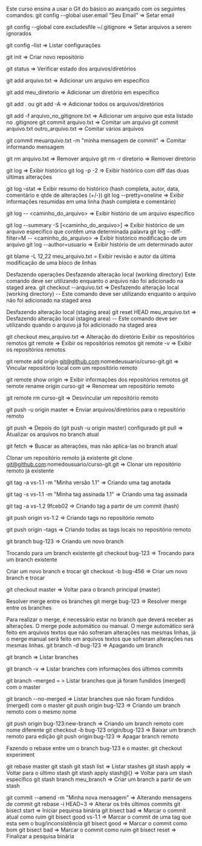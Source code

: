 Este curso ensina a usar o Git do básico ao avançado com os seguintes comandos:
git config --global user.email “Seu Email” => Setar email

git config --global core.excludesfile ~/.gitignore => Setar arquivos a serem ignorados

git config –list => Listar configurações

git init => Criar novo repositório

git status => Verificar estado dos arquivos/diretórios

git add arquivo.txt => Adicionar um arquivo em específico

git add meu_diretorio => Adicionar um diretório em específico

git add . ou git add -A => Adicionar todos os arquivos/diretórios
	
git add -f arquivo_no_gitignore.txt => Adicionar um arquivo que esta listado no .gitignore
git commit arquivo.txt => Comitar um arquivo
git commit arquivo.txt outro_arquivo.txt => Comitar vários arquivos

git commit meuarquivo.txt -m "minha mensagem de commit" => Comitar informando mensagem

git rm arquivo.txt => Remover arquivo
git rm -r diretorio => Remover diretório

git log => Exibir histórico
git log -p -2 => Exibir histórico com diff das duas últimas alterações

git log –stat => Exibir resumo do histórico (hash completa, autor, data, comentário e qtde de alterações (+/-))
git log --pretty=oneline => Exibir informações resumidas em uma linha (hash completa e comentário)


git log -- <caminho_do_arquivo> => Exibir histório de um arquivo específico

git log --summary -S<palavra> [<caminho_do_arquivo>] => Exibir histórico de um arquivo específico que contêm uma determinada palavra
git log --diff-filter=M -- <caminho_do_arquivo> => Exibir histórico modificação de um arquivo
git log --author=usuario => Exibir histório de um determinado autor

git blame -L 12,22 meu_arquivo.txt = Exibir revisão e autor da última modificação de uma bloco de linhas

Desfazendo operações
Desfazendo alteração local (working directory)
Este comando deve ser utilizando enquanto o arquivo não foi adicionado na staged area.
git checkout --arquivo.txt => Desfazendo alteração local (working directory) -- Este comando deve ser utilizando enquanto o arquivo não foi adicionado na staged area

Desfazendo alteração local (staging area)
git reset HEAD meu_arquivo.txt => Desfazendo alteração local (staging area) -- Este comando deve ser utilizando quando o arquivo já foi adicionado na staged area

git checkout meu_arquivo.txt => Alteração do diretório
Exibir os repositórios remotos
git remote => Exibir os repositórios remotos
git remote -v => Exibir os repositórios remotos

git remote add origin git@github.com:nomedeusuario/curso-git.git => Vincular repositório local com um repositório remoto

git remote show origin => Exibir informações dos repositórios remotos
git remote rename origin curso-git => Renomear um repositório remoto

git remote rm curso-git => Desvincular um repositório remoto

git push -u origin master => Enviar arquivos/diretórios para o repositório remoto

git push => Depois do (git push -u origin master) configurado
git pull => Atualizar os arquivos no branch atual

git fetch => Buscar as alterações, mas não aplica-las no branch atual

Clonar um repositório remoto já existente
git clone git@github.com:nomedousuario/curso-git.git => Clonar um repositório remoto já existente

git tag -a vs-1.1 -m "Minha versão 1.1" => Criando uma tag anotada

git tag -s vs-1.1 -m "Minha tag assinada 1.1" => Criando uma tag assinada

git tag -a vs-1.2 9fceb02 => Criando tag a partir de um commit (hash)

git push origin vs-1.2 => Criando tags no repositório remoto

git push origin –tags => Criando todas as tags locais no repositório remoto

git branch bug-123 => Criando um novo branch

Trocando para um branch existente
git checkout bug-123 => Trocando para um branch existente

Criar um novo branch e trocar
git checkout -b bug-456 => Criar um novo branch e trocar

git checkout master => Voltar para o branch principal (master)

Resolver merge entre os branches
git merge bug-123 => Resolver merge entre os branches

Para realizar o merge, é necessário estar no branch que deverá receber as alterações. O merge pode automático ou manual. O merge automático será feito em arquivos textos que não sofreram alterações nas mesmas linhas, já o merge manual será feito em arquivos textos que sofreram alterações nas mesmas linhas.
git branch -d bug-123 => Apagando um branch

git branch => Listar branches

git branch -v => Listar branches com informações dos últimos commits

git branch –merged = > Listar branches que já foram fundidos (merged) com o master

git branch --no-merged => Listar branches que não foram fundidos (merged) com o master
git push origin bug-123 => Criando um branch remoto com o mesmo nome

git push origin bug-123:new-branch => Criando um branch remoto com nome diferente
git checkout -b bug-123 origin/bug-123 => Baixar um branch remoto para edição
git push origin:bug-123 => Apagar branch remoto

Fazendo o rebase entre um o branch bug-123 e o master.
git checkout experiment

git rebase master
git stash
git stash list => Listar stashes
git stash apply => Voltar para o último stash
git stash apply stash@{} => Voltar para um stash específico
git stash branch meu_branch => Criar um branch a partir de um stash

git commit --amend -m "Minha nova mensagem" => Alterando mensagens de commit
git rebase -i HEAD~3 => Alterar os três últimos commits
git bisect start => Iniciar pequinsa binária
git bisect bad => Marcar o commit atual como ruim
git bisect good vs-1.1 => Marcar o commit de uma tag que esta sem o bug/inconsistência
git bisect good => Marcar o commit como bom
git bisect bad => Marcar o commit como ruim
git bisect reset => Finalizar a pesquisa binária




